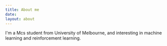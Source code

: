 ```yaml
---
title: About me
date:
layout: about
---
```


I'm a Mcs student from University of Melbourne, and interesting in machine learning and reinforcement learning.
